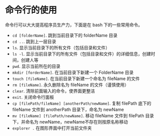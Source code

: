 # 命令行的使用
命令行可以大大提高程序员生产力，下面是在 bash 下的一些常用命令。

- `cd [folderName]`. 跳到当前目录下的 folderName 目录
- `cd ..`. 跳到上一层目录
- `ls`. 显示当前目录下的所有文件（包括目录和文件）
- `ls -l`. 显示当前目录下的所有文件（包括目录和文件）的详细信息，创建时间，创建人等
- `pwd`. 显示当前所在的目录
- `mkdir [forderName]`. 在当前目录下新建一个 FolderName 目录
- `touch [fileName]`. 在当前目录下新建一个命名为 fileName 的文件
- `rm [fileName]`. 永久删除名为 fileName 的文件（谨慎使用）
- `clear`. 清除前面输入的命令，使界面更整洁
- `exit`. 关闭命令行面板
- `cp [filePath/fileName] [anotherPath/newName]`. 复制 filePath 底下的 fileName 文件到 anotherPath 目录下，命名为 newName
- `mv [fileName] [filePath/newName]`. 移动 fileName 文件到 filePath 目录下，并命名为 newName，newName不存在则按原名称移动
- `explorer .` 在图形界面中打开当前文件夹